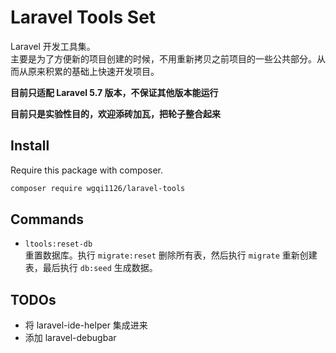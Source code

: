 # Laravel Tools Set

Laravel 开发工具集。  
主要是为了方便新的项目创建的时候，不用重新拷贝之前项目的一些公共部分。从而从原来积累的基础上快速开发项目。

**目前只适配 Laravel 5.7 版本，不保证其他版本能运行**

**目前只是实验性目的，欢迎添砖加瓦，把轮子整合起来**

## Install

Require this package with composer.

```bash
composer require wgqi1126/laravel-tools
```

## Commands

* `ltools:reset-db`  
重置数据库。执行 `migrate:reset` 删除所有表，然后执行 `migrate` 重新创建表，最后执行 `db:seed` 生成数据。

## TODOs

* 将 laravel-ide-helper 集成进来
* 添加 laravel-debugbar
